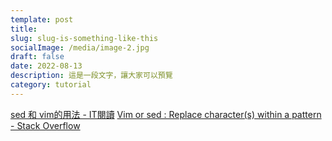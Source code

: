 ```yaml
---
template: post
title: 
slug: slug-is-something-like-this
socialImage: /media/image-2.jpg
draft: false
date: 2022-08-13
description: 這是一段文字，讓大家可以預覽
category: tutorial
---
```


[sed 和 vim的用法 - IT閱讀](https://www.itread01.com/articles/1476315006.html)
[Vim or sed : Replace character(s) within a pattern - Stack Overflow](https://stackoverflow.com/questions/45065955/vim-or-sed-replace-characters-within-a-pattern)
